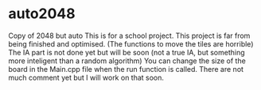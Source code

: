 # auto2048
Copy of 2048 but auto
This is for a school project.
This project is far from being finished and optimised. (The functions to move the tiles are horrible)
The IA part is not done yet but will be soon (not a true IA, but something more inteligent than a random algorithm)
You can change the size of the board in the Main.cpp file when the run function is called.
There are not much comment yet but I will work on that soon.
